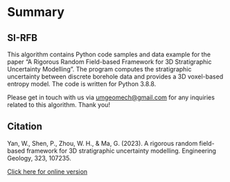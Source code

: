 # Summary

## SI-RFB
This algorithm contains Python code samples and data example for the  paper “A Rigorous Random Field-based Framework for 3D Stratigraphic Uncertainty Modelling”. The program computes the stratigraphic uncertainty between discrete borehole data and provides a 3D voxel-based entropy model. The code is written for Python 3.8.8. 

Please get in touch with us via umgeomech@gmail.com for any inquiries related to this algorithm. Thank you!

## Citation
Yan, W., Shen, P., Zhou, W. H., & Ma, G. (2023). A rigorous random field-based framework for 3D stratigraphic uncertainty modelling. Engineering Geology, 323, 107235.

[Click here for online version](https://www.sciencedirect.com/science/article/pii/S0013795223002533)


